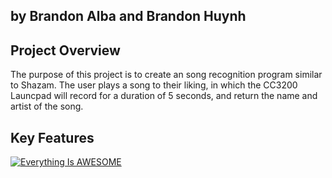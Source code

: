 

## by Brandon Alba and Brandon Huynh

## Project Overview
The purpose of this project is to create an song recognition program similar to Shazam. The user plays a song to their liking, in which the CC3200 Launcpad will record for a duration of 5 seconds, and return the name and artist of the song.
    
    
## Key Features    
[![Everything Is AWESOME](//img.youtube.com/vi/StTqXEQ2l-Y/0.jpg)](//www.youtube.com/watch?v=StTqXEQ2l-Y "Everything Is AWESOME")
